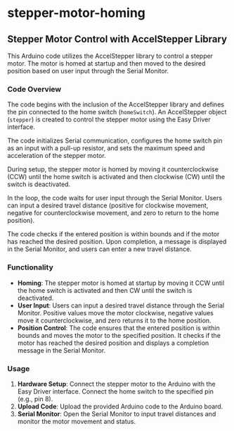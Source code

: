 # stepper-motor-homing

## Stepper Motor Control with AccelStepper Library

This Arduino code utilizes the AccelStepper library to control a stepper motor. The motor is homed at startup and then moved to the desired position based on user input through the Serial Monitor.

### Code Overview

The code begins with the inclusion of the AccelStepper library and defines the pin connected to the home switch (`homeSwitch`). An AccelStepper object (`stepper`) is created to control the stepper motor using the Easy Driver interface.

The code initializes Serial communication, configures the home switch pin as an input with a pull-up resistor, and sets the maximum speed and acceleration of the stepper motor.

During setup, the stepper motor is homed by moving it counterclockwise (CCW) until the home switch is activated and then clockwise (CW) until the switch is deactivated.

In the loop, the code waits for user input through the Serial Monitor. Users can input a desired travel distance (positive for clockwise movement, negative for counterclockwise movement, and zero to return to the home position).

The code checks if the entered position is within bounds and if the motor has reached the desired position. Upon completion, a message is displayed in the Serial Monitor, and users can enter a new travel distance.

### Functionality

- **Homing**: The stepper motor is homed at startup by moving it CCW until the home switch is activated and then CW until the switch is deactivated.
- **User Input**: Users can input a desired travel distance through the Serial Monitor. Positive values move the motor clockwise, negative values move it counterclockwise, and zero returns it to the home position.
- **Position Control**: The code ensures that the entered position is within bounds and moves the motor to the specified position. It checks if the motor has reached the desired position and displays a completion message in the Serial Monitor.

### Usage

1. **Hardware Setup**: Connect the stepper motor to the Arduino with the Easy Driver interface. Connect the home switch to the specified pin (e.g., pin 8).
2. **Upload Code**: Upload the provided Arduino code to the Arduino board.
3. **Serial Monitor**: Open the Serial Monitor to input travel distances and monitor the motor movement and status.
